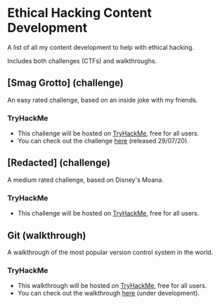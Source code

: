 # Ethical Hacking Content Development

A list of all my content development to help with ethical hacking.

Includes both challenges (CTFs) and walkthroughs.

## [Smag Grotto] (challenge)

An easy rated challenge, based on an inside joke with my friends.

### TryHackMe
- This challenge will be hosted on [TryHackMe](https://tryhackme.com/), free for all users.
- You can check out the challenge [here](https://tryhackme.com/room/smaggrotto) (released 29/07/20).

## [Redacted] (challenge)

A medium rated challenge, based on Disney's Moana.

### TryHackMe
- This challenge will be hosted on [TryHackMe](https://tryhackme.com/), free for all users.
<!-- - You can check out the challenge [here](https://tryhackme.com/room/motunui)  (date unconfirmed). -->

## Git (walkthrough)

A walkthrough of the most popular version control system in the world.

### TryHackMe
- This walkthrough will be hosted on [TryHackMe](https://tryhackme.com/), free for all users.
- You can check out the walkthrough [here](https://tryhackme.com/room/git) (under development).

